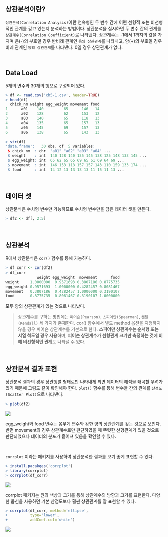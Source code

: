 ## 상관분석이란?
`상관분석(Correlation Analysis)`이란 연속형인 두 변수 간에 어떤 선형적 또는 비선형적인 관계를 갖고 있는지 분석하는 방법이다. 상관분석을 실시하면 두 변수 간의 관계를 `상관계수(Correlation Coefficient)`로 나타낸다. 상관계수는 -1에서 1까지의 값을 가지며 음(-)의 부호일 경우 반비례 관계인 `음의 상관관계`를 나타내고, 양(+)의 부호일 경우 비례 관계인 `양의 상관관계`를 나타낸다. 0일 경우 상관관계가 없다.

<br>

## Data Load
5개의 변수와 30개의 행으로 구성되어 있다. 
```r
> df <- read.csv('ch5-1.csv', header=TRUE)
> head(df)
  chick_nm weight egg_weight movement food
1      a01    140         65      146   14
2      a02    128         62      153   12
3      a03    140         65      118   13
4      a04    135         65      157   13
5      a05    145         69      157   13
6      a06    138         65      143   13

> str(df)
'data.frame':	30 obs. of  5 variables:
 $ chick_nm  : chr  "a01" "a02" "a03" "a04" ...
 $ weight    : int  140 128 140 135 145 138 125 148 133 145 ...
 $ egg_weight: int  65 62 65 65 69 65 61 69 64 69 ...
 $ movement  : int  146 153 118 157 157 143 110 159 133 174 ...
 $ food      : int  14 12 13 13 13 13 11 15 11 13 ...
```

<br>

## 데이터 셋
상관분석은 수치형 변수만 가능하므로 수치형 변수만을 담은 데이터 셋을 만든다.
```r
> df2 <- df[, 2:5]
```

<br>

## 상관분석
R에서 상관분석은 `cor()` 함수를 통해 가능하다.
```r
> df_corr <- cor(df2)
> df_corr
              weight egg_weight  movement      food
weight     1.0000000  0.9571693 0.3807186 0.8775735
egg_weight 0.9571693  1.0000000 0.4282457 0.8081467
movement   0.3807186  0.4282457 1.0000000 0.3190107
food       0.8775735  0.8081467 0.3190107 1.0000000
```
모두 양의 상관관계가 있는 것으로 나타났다.

>상관계수를 구하는 방법에는 `피어슨(Pearson)`, `스피어만(Spearman)`, `켄달(Kendall)` 세 가지가 존재한다. cor() 함수에서 별도 method 옵션을 지정하지 않을 경우 피어슨 상관계수를 기본으로 한다. **스피어만 상관계수는 순서형 또는 서열 척도일 경우 사용**하며, **피어슨 상관계수가 선형관계 크기만 측정하는 것에 비해 비선형적인 관계**도 나타낼 수 있다.

<br>

## 상관분석 결과 표현
상관분석 결과의 경우 상관행렬 형태로만 나타내게 되면 데이터의 해석을 왜곡할 우려가 있기 때문에 그림도 같이 확인해야 한다. `plot()` 함수를 통해 변수들 간의 관계를 `산점도(Scatter Plot)`으로 나타낸다.

```r
> plot(df2)
```
![](https://velog.velcdn.com/images/ddoddo/post/af8aa04d-77c2-4679-ae33-8c0cd2ee3e33/image.png)<br>

egg_weight와 food 변수는 몸무게 변수와 강한 양의 상관관계를 갖는 것으로 보인다. 반면 movement의 경우 상관계수로만 판단하였을 때 뚜렷한 선형관계가 있을 것으로 판단되었으나 데이터의 분포가 흩어져 있음을 확인할 수 있다.

<br>

`corrplot` 이라는 패키지를 사용하여 상관분석한 결과를 보기 좋게 표현할 수 있다.

```r
> install.pacakges('corrplot')
> library(corrplot)
> corrplot(df_corr)
```
![](https://velog.velcdn.com/images/ddoddo/post/25c37284-a272-4316-aff9-6534d8469d0f/image.png)<br>

corrplot 패키지는 원의 색상과 크기를 통해 상관계수의 방향과 크기를 표현한다. 다양한 옵션을 사용하면 기본 산점도보다 훨씬 상관관계를 잘 표현할 수 있다.

```r
> corrplot(df_corr, method='ellipse',
+          type='lower',
+          addCoef.col='white')
```
![](https://velog.velcdn.com/images/ddoddo/post/49feda27-80f7-43be-8614-67f109e6d0b4/image.png)
